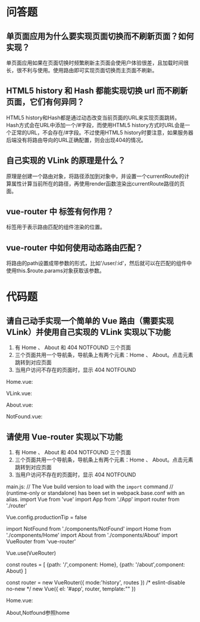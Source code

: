 # 问答题
## 单页面应用为什么要实现页面切换而不刷新页面？如何实现？
单页面应用如果在页面切换时频繁刷新主页面会使用户体验很差，且加载时间很长，很不利与使用。使用路由即可实现页面切换而主页面不刷新。

## HTML5 history 和 Hash 都能实现切换 url 而不刷新页面，它们有何异同？
HTML5 history和Hash都是通过动态改变当前页面的URL来实现页面跳转。
Hash方式会在URL中添加一个/#字段，而使用HTML5 history方式时URL会是一个正常的URL，不会存在/#字段。不过使用HTML5 history时要注意，如果服务器后端没有将路由导向的URL正确配置，则会出现404的情况。

## 自己实现的 VLink 的原理是什么？
原理是创建一个路由对象，将路径添加到对象中，并设置一个currentRoute的计算属性计算当前所在的路径，再使用render函数渲染出currentRoute路径的页面。

## vue-router 中 <router-view></router-view> 标签有何作用？ 
<router-view></router-view>标签用于表示路由匹配的组件渲染的位置。

## vue-router 中如何使用动态路由匹配？
将路由的path设置成带参数的形式，比如'/user/:id'，然后就可以在匹配的组件中使用this.$route.params对象获取该参数。


# 代码题
## 请自己动手实现一个简单的 Vue 路由（需要实现 VLink）并使用自己实现的 VLink 实现以下功能
1. 有 Home 、 About 和 404 NOTFOUND 三个页面
2. 三个页面共用一个导航条，导航条上有两个元素：Home 、 About。点击元素跳转到对应页面
3. 当用户访问不存在的页面时，显示 404 NOTFOUND 

Home.vue:
<template>
    <div>
        <v-link href="/">home</v-link>
        <v-link href="/about">about</v-link>
        <p>this is home page</p>
    </div>
</template>

<script>
import VLink from './VLink'
export default {
    components:{
        VLink
    }
}
</script>

<style scoped lang="stylus">

</style>


VLink.vue:
<template>
    <a @click="onClick" :href="href">
        <slot></slot>
    </a>
</template>

<script>
export default {
    props:{
        href:{
            type: String,
            required: true
        }
    },
    methods: {
        onclick(e){
            e.preventDefault()
            let path = this.href
            this.$root.currentRoute = path
            window.history.pushState(null,null,path)
        }
    }
}
</script>

<style scoped lang="stylus">

</style>


About.vue:
<template>
    <div>
        <v-link href="/">home</v-link>
        <v-link href="/about">about</v-link>
        <p>this is about page</p>
    </div>
</template>

<script>
import VLink from './VLink'
export default {
    components:{
        VLink
    }
}
</script>

<style scoped lang="stylus">

</style>


NotFound.vue:
<template>
    <div>
        <v-link href="/">home</v-link>
        <v-link href="/about">about</v-link>
        <p>this is notfind page</p>
    </div>
</template>

<script>
import VLink from './VLink'
export default {
    components:{
        VLink
    }
}
</script>

<style scoped lang="stylus">

</style>

## 请使用 Vue-router 实现以下功能
1. 有 Home 、 About 和 404 NOTFOUND 三个页面
2. 三个页面共用一个导航条，导航条上有两个元素：Home 、 About。点击元素跳转到对应页面
3. 当用户访问不存在的页面时，显示 404 NOTFOUND 
   
main.js:
// The Vue build version to load with the `import` command
// (runtime-only or standalone) has been set in webpack.base.conf with an alias.
import Vue from 'vue'
import App from './App'
import router from './router'

Vue.config.productionTip = false

import NotFound from './components/NotFound'
import Home from './components/Home'
import About from './components/About'
import VueRouter from 'vue-router'

Vue.use(VueRouter)

const routes = [
  {path: '/',component: Home},
  {path: '/about',component: About}
]

const router = new VueRouter({
  mode:'history',
  routes
})
/* eslint-disable no-new */
new Vue({
  el: '#app',
  router,
  template:"<router-view></router-view>"
})

Home.vue:
<template>
    <div>
        <router-link to="/">home</router-link>
        <router-link to="/about">about</router-link>
        <p>this is home page</p>
    </div>
</template>

<script>
import VLink from './VLink'
export default {
    components:{
        VLink
    }
}
</script>

<style scoped lang="stylus">

</style>

About,Notfound参照home